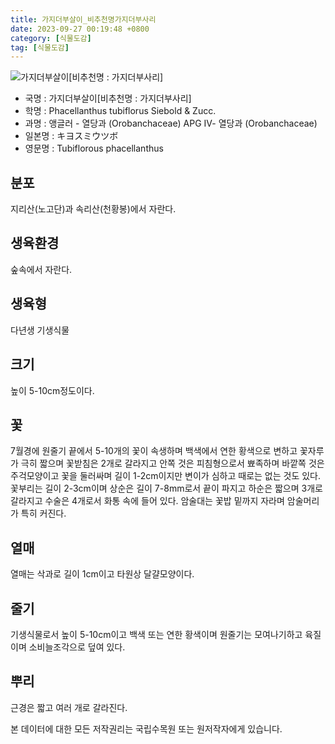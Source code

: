 ```yaml
---
title: 가지더부살이_비추천명가지더부사리
date: 2023-09-27 00:19:48 +0800
category: [식물도감]
tag: [식물도감]
---
```




![가지더부살이[비추천명 : 가지더부사리]](/fileUpload/plants/basic/Orobanchaceae/Phacellanthus/9165/1_th2.JPG)
- 국명 : 가지더부살이[비추천명 : 가지더부사리]
- 학명 : Phacellanthus tubiflorus Siebold & Zucc.
- 과명 : 앵글러 - 열당과 (Orobanchaceae) APG Ⅳ- 열당과 (Orobanchaceae)
- 일본명 : キヨスミウツボ
- 영문명 : Tubiflorous phacellanthus


## 분포
지리산(노고단)과 속리산(천황봉)에서 자란다.
## 생육환경
숲속에서 자란다.
## 생육형
다년생 기생식물
## 크기
높이 5-10cm정도이다.
## 꽃
7월경에 원줄기 끝에서 5-10개의 꽃이 속생하며 백색에서 연한 황색으로 변하고 꽃자루가 극히 짧으며 꽃받침은 2개로 갈라지고 안쪽 것은 피침형으로서 뾰족하며 바깥쪽 것은 주걱모양이고 꽃을 둘러싸며 길이 1-2cm이지만 변이가 심하고 때로는 없는 것도 있다. 꽃부리는 길이 2-3cm이며 상순은 길이 7-8mm로서 끝이 파지고 하순은 짧으며 3개로 갈라지고 수술은 4개로서 화통 속에 들어 있다. 암술대는 꽃밥 밑까지 자라며 암술머리가 특히 커진다.
## 열매
열매는 삭과로 길이 1cm이고 타원상 달걀모양이다.
## 줄기
기생식물로서 높이 5-10cm이고 백색 또는 연한 황색이며 원줄기는 모여나기하고 육질이며 소비늘조각으로 덮여 있다.
## 뿌리
근경은 짧고 여러 개로 갈라진다.






본 데이터에 대한 모든 저작권리는 국립수목원 또는 원저작자에게 있습니다.
